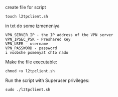 create file for script
```
touch l2tpclient.sh
```
in txt do some izmeneniya
```
VPN_SERVER_IP - the IP address of the VPN server
VPN_IPSEC_PSK - Preshared Key
VPN_USER - username
VPN_PASSWORD - password
i voobshe pomenyat chto nado
```
Make the file executable:
```
chmod +x l2tpclient.sh
```
Run the script with Superuser privileges:
```
sudo ./l2tpclient.sh
```
